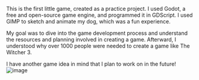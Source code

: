 This is the first little game, created as a practice project. 
I used Godot, a free and open-source game engine, and programmed it in GDScript.
I used GIMP to sketch and animate my dog, which was a fun experience. 


My goal was to dive into the game development process and understand the resources and planning involved in creating a game.
Afterward, I understood why over 1000 people were needed to create a game like The Witcher 3.

I have another game idea in mind that I plan to work on in the future!
![image](https://github.com/user-attachments/assets/c0538494-e70e-410d-9d2b-b1f0ea065601)
